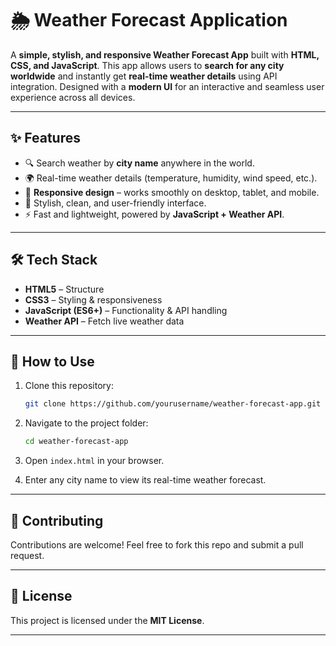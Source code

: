 

# 🌦️ Weather Forecast Application

A **simple, stylish, and responsive Weather Forecast App** built with **HTML, CSS, and JavaScript**. This app allows users to **search for any city worldwide** and instantly get **real-time weather details** using API integration. Designed with a **modern UI** for an interactive and seamless user experience across all devices.

---

## ✨ Features

* 🔍 Search weather by **city name** anywhere in the world.
* 🌍 Real-time weather details (temperature, humidity, wind speed, etc.).
* 📱 **Responsive design** – works smoothly on desktop, tablet, and mobile.
* 🎨 Stylish, clean, and user-friendly interface.
* ⚡ Fast and lightweight, powered by **JavaScript + Weather API**.

---

## 🛠️ Tech Stack

* **HTML5** – Structure
* **CSS3** – Styling & responsiveness
* **JavaScript (ES6+)** – Functionality & API handling
* **Weather API** – Fetch live weather data

---

## 🚀 How to Use

1. Clone this repository:

   ```bash
   git clone https://github.com/yourusername/weather-forecast-app.git
   ```
2. Navigate to the project folder:

   ```bash
   cd weather-forecast-app
   ```
3. Open `index.html` in your browser.
4. Enter any city name to view its real-time weather forecast.

---

## 🤝 Contributing

Contributions are welcome! Feel free to fork this repo and submit a pull request.

---

## 📜 License

This project is licensed under the **MIT License**.

---


